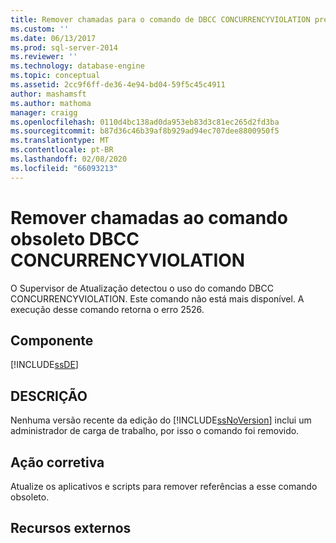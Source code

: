 ```yaml
---
title: Remover chamadas para o comando de DBCC CONCURRENCYVIOLATION preterido | Microsoft Docs
ms.custom: ''
ms.date: 06/13/2017
ms.prod: sql-server-2014
ms.reviewer: ''
ms.technology: database-engine
ms.topic: conceptual
ms.assetid: 2cc9f6ff-de36-4e94-bd04-59f5c45c4911
author: mashamsft
ms.author: mathoma
manager: craigg
ms.openlocfilehash: 0110d4bc138ad0da953eb83d3c81ec265d2fd3ba
ms.sourcegitcommit: b87d36c46b39af8b929ad94ec707dee8800950f5
ms.translationtype: MT
ms.contentlocale: pt-BR
ms.lasthandoff: 02/08/2020
ms.locfileid: "66093213"
---
```

# <a name="remove-calls-to-the-deprecated-dbcc-concurrencyviolation-command"></a>Remover chamadas ao comando obsoleto DBCC CONCURRENCYVIOLATION
  O Supervisor de Atualização detectou o uso do comando DBCC CONCURRENCYVIOLATION. Este comando não está mais disponível. A execução desse comando retorna o erro 2526.  
  
## <a name="component"></a>Componente  
 [!INCLUDE[ssDE](../../includes/ssde-md.md)]  
  
## <a name="description"></a>DESCRIÇÃO  
 Nenhuma versão recente da edição do [!INCLUDE[ssNoVersion](../../includes/ssnoversion-md.md)] inclui um administrador de carga de trabalho, por isso o comando foi removido.  
  
## <a name="corrective-action"></a>Ação corretiva  
 Atualize os aplicativos e scripts para remover referências a esse comando obsoleto.  
  
## <a name="external-resources"></a>Recursos externos  
  
